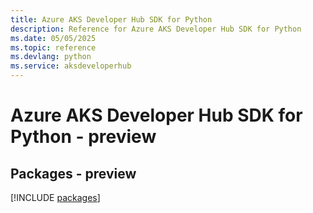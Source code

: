 ```yaml
---
title: Azure AKS Developer Hub SDK for Python
description: Reference for Azure AKS Developer Hub SDK for Python
ms.date: 05/05/2025
ms.topic: reference
ms.devlang: python
ms.service: aksdeveloperhub
---
```

# Azure AKS Developer Hub SDK for Python - preview
## Packages - preview
[!INCLUDE [packages](aks-developer-hub-index.md)]